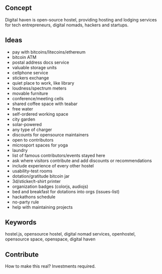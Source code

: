 ## Concept

Digital haven is open-source hostel, providing hosting and lodging services for tech entrepreneurs, digital nomads, hackers and startups.

## Ideas

* pay with bitcoins/litecoins/ethereum
* bitcoin ATM
* postal address docs service
* valuable storage units
* cellphone service
* stickers exchange
* quiet place to work, like library
* loudness/spectrum meters
* movable furniture
* conference/meeting cells
* shared coffee space with teabar
* free water
* self-ordered working space
* city garden
* solar-powered
* any type of charger
* discounts for opensource maintainers
* open to contributors
* microsport spaces for yoga
* laundry
* list of famous contributors/events stayed here
* ask where visitors contribute and add discounts or recommendations
* include experience of every other hostel
* usability-test rooms
* dotation/gratitude bitcoin jar
* 3d/sticker/t-shirt printer
* organization badges (colorjs, audiojs)
* bed and breakfast for dotations into orgs (issues-list)
* hackathons schedule
* no-party rule
* help with maintaining projects

## Keywords

hostel.js, opensource hostel, digital nomad services, openhostel, opensource space, openspace, digital haven

## Contribute

How to make this real?
Investments required.
